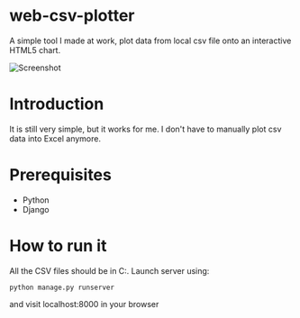 web-csv-plotter
===============

A simple tool I made at work, plot data from local csv file onto an interactive HTML5 chart.

![Screenshot](https://raw.github.com/zheli/web-csv-plotter/master/screenshot.PNG "Screenshot")

Introduction
===============
It is still very simple, but it works for me. I don't have to manually plot csv data into Excel anymore.

Prerequisites
===============
* Python
* Django

How to run it
===============
All the CSV files should be in C:\. Launch server using:

    python manage.py runserver

and visit localhost:8000 in your browser

